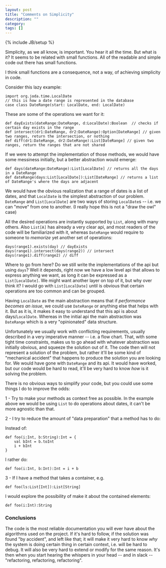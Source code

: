 ```yaml
---
layout: post
title: "Comments on Simplicity"
description: ""
category:
tags: []
---
```

{% include JB/setup %}

Simplicity, as we all know, is important. You hear it all the time. But what is it? It seems to be related with small functions. All of the readable and simple code out there has small functions.

I think small functions are a consequence, not a way, of achieving simplicity in code.

Consider this lazy example:

~~~
import org.joda.time.LocalDate
// this is how a date range is represented in the database
case class DateRange(start: LocalDate, end: LocalDate)
~~~

These are some of the operations we want for it:

~~~
def dayExists(dateRange:DateRange, d:LocalDate):Boolean  // checks if certain day exists in the range
def intersect(dr1:DateRange, dr2:DateRange):Option[DateRange] // given two ranges, return the intersection, or nothing
def diff(dr1:DateRange, dr2:DateRange):List[DateRange] // given two ranges, return the ranges that are not shared

~~~

If we were to attempt the implementation of those methods, we would have some messiness initially, but a better abstraction would emerge:

~~~
def days(dateRange:DateRange):List[LocalDate] // returns all the days in a DateRange
def dateRange(days:List[LocalDate]):List[DateRange] // returns a list of DateRange's where the days are adjacent

~~~

We would have the obvious realization that a range of dates is a list of dates, and that `LocalDate` is the simplest abstraction of our problem. `DateRange` and `List[LocalDate]` are two ways of storing `LocalDate`s -- i.e. we can "move" from one to another. (I really hope this is not a "draw the owl" case)

All the desired operations are instantly supported by `List`, along with many others. Also `List[A]` has already a very clear api, and most readers of the code will be familiarized with it, whereas `DateRange` would require to someone to *memorize* yet another set of operations:


~~~
days(range1).exists(day) // dayExists
days(range1).intersect(days(range2)) // intersect
days(range1).diff(range2) // diff
~~~


Where to go from here? Do we still write the implementations of the api but using `days`? Well it depends, right now we have a low level api that allows to express anything we want, as long it can be expressed as a `List[LocalDate]`. We might want another layer on top of it, but why over think it? I would go with `List[LocalDate]` until is obvious that certain operations are too common and can be grouped.

Having `LocalDate` as the main abstraction means that if _performance becomes an issue_, we could use `DateRange` or anything else that helps with it. But as it is, it makes it easy to understand that this api is about days/`LocalDate`. Whereas in the initial api the main abstraction was `DateRange` which is a very "opinionated" data structure.

Unfortunately we usually work with conflicting requirements, usually described in a very imperative manner -- i.e. a flow chart. That, with some tight time constraints, makes us to go ahead with whatever abstraction was initially obvious, and squeeze the solution out of it. The code then will not represent a solution of the problem, but rather it'll be some kind of "mechanical accident" that happens to produce the solution you are looking for. We would have gone with `DateRange` and its api. It would have worked, but our code would be hard to read, it'll be very hard to know *how* is it solving the problem.

There is no obvious ways to simplify your code, but you could use some things I do to improve the odds:

1 -  Try to make your methods as context free as possible. In the example above we would be using `List` to do operations about dates, it can't be more agnostic than that.

2 - I try to reduce the amount of "data preparation" that a method has to do:

Instead of:

~~~
def foo(i:Int, b:String):Int = {
    val bInt = b.toInt
    i + bInt
}
~~~

I rather do:

~~~ 
def foo(i:Int, b:Int):Int = i + b
~~~

3 - If I have a method that takes a container, e.g.


~~~
def foo(ls:List[Int]):List[String]
~~~

I would explore the possibility of make it about the contained elements:

~~~
def foo(i:Int):String
~~~

### Conclusions


The code is the most reliable documentation you will ever have about the algorithms used on the project. If it's hard to follow, if the solution was found "by accident", and left like that; it will make it very hard to know _why_ the system is doing certain thing in certain context, i.e. will be hard to debug. It will also be very hard to extend or modify for the same reason. It's then when you start hearing the whispers in your head -- and in slack -- "refactoring, refactoring, refactoring". 

